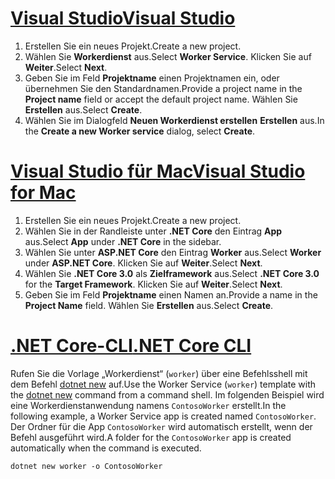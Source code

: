 # <a name="visual-studiotabvisual-studio"></a>[<span data-ttu-id="df84a-101">Visual Studio</span><span class="sxs-lookup"><span data-stu-id="df84a-101">Visual Studio</span></span>](#tab/visual-studio)

1. <span data-ttu-id="df84a-102">Erstellen Sie ein neues Projekt.</span><span class="sxs-lookup"><span data-stu-id="df84a-102">Create a new project.</span></span>
1. <span data-ttu-id="df84a-103">Wählen Sie **Workerdienst** aus.</span><span class="sxs-lookup"><span data-stu-id="df84a-103">Select **Worker Service**.</span></span> <span data-ttu-id="df84a-104">Klicken Sie auf **Weiter**.</span><span class="sxs-lookup"><span data-stu-id="df84a-104">Select **Next**.</span></span>
1. <span data-ttu-id="df84a-105">Geben Sie im Feld **Projektname** einen Projektnamen ein, oder übernehmen Sie den Standardnamen.</span><span class="sxs-lookup"><span data-stu-id="df84a-105">Provide a project name in the **Project name** field or accept the default project name.</span></span> <span data-ttu-id="df84a-106">Wählen Sie **Erstellen** aus.</span><span class="sxs-lookup"><span data-stu-id="df84a-106">Select **Create**.</span></span>
1. <span data-ttu-id="df84a-107">Wählen Sie im Dialogfeld **Neuen Workerdienst erstellen** **Erstellen** aus.</span><span class="sxs-lookup"><span data-stu-id="df84a-107">In the **Create a new Worker service** dialog, select **Create**.</span></span>

# <a name="visual-studio-for-mactabvisual-studio-mac"></a>[<span data-ttu-id="df84a-108">Visual Studio für Mac</span><span class="sxs-lookup"><span data-stu-id="df84a-108">Visual Studio for Mac</span></span>](#tab/visual-studio-mac)

1. <span data-ttu-id="df84a-109">Erstellen Sie ein neues Projekt.</span><span class="sxs-lookup"><span data-stu-id="df84a-109">Create a new project.</span></span>
1. <span data-ttu-id="df84a-110">Wählen Sie in der Randleiste unter **.NET Core** den Eintrag **App** aus.</span><span class="sxs-lookup"><span data-stu-id="df84a-110">Select **App** under **.NET Core** in the sidebar.</span></span>
1. <span data-ttu-id="df84a-111">Wählen Sie unter **ASP.NET Core** den Eintrag **Worker** aus.</span><span class="sxs-lookup"><span data-stu-id="df84a-111">Select **Worker** under **ASP.NET Core**.</span></span> <span data-ttu-id="df84a-112">Klicken Sie auf **Weiter**.</span><span class="sxs-lookup"><span data-stu-id="df84a-112">Select **Next**.</span></span>
1. <span data-ttu-id="df84a-113">Wählen Sie **.NET Core 3.0** als **Zielframework** aus.</span><span class="sxs-lookup"><span data-stu-id="df84a-113">Select **.NET Core 3.0** for the **Target Framework**.</span></span> <span data-ttu-id="df84a-114">Klicken Sie auf **Weiter**.</span><span class="sxs-lookup"><span data-stu-id="df84a-114">Select **Next**.</span></span>
1. <span data-ttu-id="df84a-115">Geben Sie im Feld **Projektname** einen Namen an.</span><span class="sxs-lookup"><span data-stu-id="df84a-115">Provide a name in the **Project Name** field.</span></span> <span data-ttu-id="df84a-116">Wählen Sie **Erstellen** aus.</span><span class="sxs-lookup"><span data-stu-id="df84a-116">Select **Create**.</span></span>

# <a name="net-core-clitabnetcore-cli"></a>[<span data-ttu-id="df84a-117">.NET Core-CLI</span><span class="sxs-lookup"><span data-stu-id="df84a-117">.NET Core CLI</span></span>](#tab/netcore-cli)

<span data-ttu-id="df84a-118">Rufen Sie die Vorlage „Workerdienst“ (`worker`) über eine Befehlsshell mit dem Befehl [dotnet new](/dotnet/core/tools/dotnet-new) auf.</span><span class="sxs-lookup"><span data-stu-id="df84a-118">Use the Worker Service (`worker`) template with the [dotnet new](/dotnet/core/tools/dotnet-new) command from a command shell.</span></span> <span data-ttu-id="df84a-119">Im folgenden Beispiel wird eine Workerdienstanwendung namens `ContosoWorker` erstellt.</span><span class="sxs-lookup"><span data-stu-id="df84a-119">In the following example, a Worker Service app is created named `ContosoWorker`.</span></span> <span data-ttu-id="df84a-120">Der Ordner für die App `ContosoWorker` wird automatisch erstellt, wenn der Befehl ausgeführt wird.</span><span class="sxs-lookup"><span data-stu-id="df84a-120">A folder for the `ContosoWorker` app is created automatically when the command is executed.</span></span>

```dotnetcli
dotnet new worker -o ContosoWorker
```
